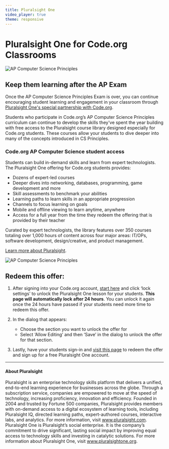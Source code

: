 ```yaml
---
title: Pluralsight One
video_player: true
theme: responsive
---
```

# Pluralsight One for Code.org Classrooms
![AP Computer Science Principles](/images/fit-700/hero-image-plualsight-2019.png)
## Keep them learning after the AP Exam
Once the AP Computer Science Principles Exam is over, you can continue encouraging student learning and engagement in your classroom through [Pluralsight One's special partnership with Code.org](https://www.pluralsightone.org/product/education).  

Students who participate in Code.org’s AP Computer Science Principles curriculum can continue to develop the skills they've spent the year building with free access to the Pluralsight course library designed especially for Code.org students. These courses allow your students to dive deeper into many of the concepts introduced in CS Principles. <br>

### **Code.org AP Computer Science student access**<br>
Students can build in-demand skills and learn from expert technologists. The Pluralsight One offering for Code.org students provides:
* Dozens of expert-led courses<br>
* Deeper dives into networking, databases, programming, game development and more<br>
* Skill assessments to benchmark your abilities<br>
* Learning paths to learn skills in an appropriate progression<br>
* Channels to focus learning on goals
* Mobile and offline viewing to learn anytime, anywhere<br>
* Access for a full year from the time they redeem the offering that is provided by their teacher<br>

Curated by expert technologists, the library features over 350 courses totaling over 1,000 hours of content across four major areas: IT/OPs, software development, design/creative, and product management.

[Learn more about Pluralsight](https://vimeo.com/319103540).

![AP Computer Science Principles](/images/fit-600/browse-pluralsight-screenshot-2019.png)

## Redeem this offer:
1. After signing into your Code.org account, [start here](https://studio.code.org/s/pluralsight) and click ‘lock settings’ to unlock the Pluralsight One lesson for your students. **This page will automatically lock after 24 hours**. You can unlock it again once the 24 hours have passed if your students need more time to redeem this offer.

1. In the dialog that appears:
   * Choose the section you want to unlock the offer for
   * Select ‘Allow Editing’ and then ‘Save’ in the dialog to unlock the offer for that section.

1. Lastly, have your students sign-in and [visit this page](https://studio.code.org/s/pluralsight/lockable/1/levels/1) to redeem the offer and sign up for a free Pluralsight One account.

***
#### About Pluralsight

Pluralsight is an enterprise technology skills platform that delivers a unified, end-to-end learning experience for businesses across the globe. Through a subscription service, companies are empowered to move at the speed of technology, increasing proficiency, innovation and efficiency. Founded in 2004 and trusted by Fortune 500 companies, Pluralsight provides members with on-demand access to a digital ecosystem of learning tools, including Pluralsight IQ, directed learning paths, expert-authored courses, interactive labs, and analytics. For more information, visit www.pluralsight.com. Pluralsight One is Pluralsight’s social enterprise. It is the company’s commitment to drive significant, lasting social impact by improving equal access to technology skills and investing in catalytic solutions. For more information about Pluralsight One, visit www.pluralsightone.org.
